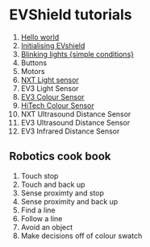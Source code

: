 # EVShield tutorials

1. [Hello world](./helloWorld)
2. [Initialising EVshield](./helloEvShield)
3. [Blinking lights {simple conditions}](./blinkingLights)
4. Buttons
5. Motors
6. [NXT Light sensor](./nxtLineSensor)
7. EV3 Light Sensor
8. [EV3 Colour Sensor](./evecolorsense)
9.  [HiTech Colour Sensor](./hitechnicColorSensor)
10. NXT Ultrasound Distance Sensor
11. EV3 Ultrasound Distance Sensor
12. EV3 Infrared Distance Sensor

## Robotics cook book

1. Touch stop 
2. Touch and back up
3. Sense proximty and stop
4. Sense proximity and back up
5. Find a line
6. Follow a line
7. Avoid an object
8. Make decisions off of colour swatch
